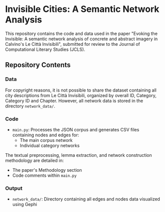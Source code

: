 # Invisible Cities: A Semantic Network Analysis

This repository contains the code and data used in the paper "Evoking the Invisible: A semantic network analysis of concrete and abstract imagery in Calvino's Le Città Invisibili", submitted for review to the Journal of Computational Literary Studies (JCLS).

## Repository Contents

### Data
For copyright reasons, it is not possible to share the dataset containing all city descriptions from Le Città Invisibili, organized by overall ID, Category, Category ID and Chapter. However, all network data is stored in the directory `network_data/`.

### Code
- `main.py`: Processes the JSON corpus and generates CSV files containing nodes and edges for:
  - The main corpus network
  - Individual category networks
  
The textual preprocessing, lemma extraction, and network construction methodology are detailed in:
- The paper's Methodology section
- Code comments within `main.py`

### Output
- `network_data/`: Directory containing all edges and nodes data visualized using Gephi
